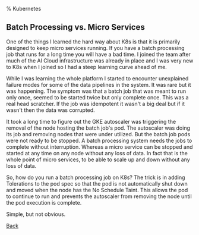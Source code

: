 % Kubernetes

## Batch Processing vs. Micro Services

One of the things I learned the hard way about K8s is that it is primarily designed to keep micro services running.  If you have a batch processing job that runs for a long time you will have a bad time. I joined the team after much of the AI Cloud infrastructure was already in place and I was very new to K8s when I joined so I had a steep learning curve ahead of me.

While I was learning the whole platform I started to encounter unexplained failure modes for some of the data pipelines in the system.  It was rare but it was happening.  The symptom was that a batch job that was meant to run only once, seemed to be started twice but only complete once.  This was a real head scratcher.  If the job was idempotent it wasn't a big deal but if it wasn't then the data was corrupted.

It took a long time to figure out the GKE autoscaler was triggering the removal of the node hosting the batch job's pod.  The autoscaler was doing its job and removing nodes that were under utilized.  But the batch job pods were not ready to be stopped.  A batch processing system needs the jobs to complete without interruption.  Whereas a micro service can be stopped and started at any time on any node without any loss of data.  In fact that is the whole point of micro services, to be able to scale up and down without any loss of data.

So, how do you run a batch processing job on K8s?  The trick is in adding Tolerations to the pod spec so that the pod is not automatically shut down and moved when the node has the No Schedule Taint.  This allows the pod to continue to run and prevents the autoscaler from removing the node until the pod execution is complete.

Simple, but not obvious.

[Back](index.html)
